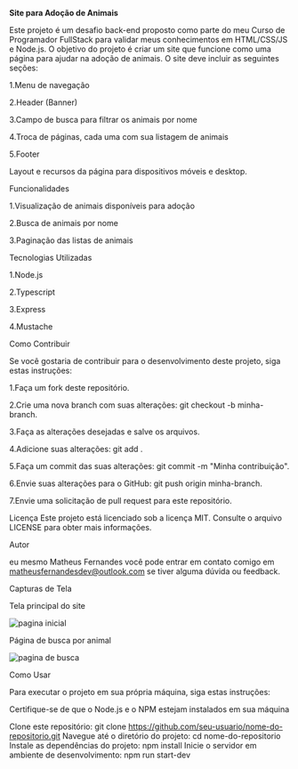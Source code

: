 
<strong>Site para Adoção de Animais</strong>

Este projeto é um desafio back-end proposto como parte do meu Curso de Programador FullStack 
para validar meus conhecimentos em HTML/CSS/JS e Node.js. 
O objetivo do projeto é criar um site que funcione como uma página para ajudar na adoção de animais. 
O site deve incluir as seguintes seções:

1.Menu de navegação

2.Header (Banner)

3.Campo de busca para filtrar os animais por nome

4.Troca de páginas, cada uma com sua listagem de animais

5.Footer

Layout e recursos da página para dispositivos móveis e desktop.


Funcionalidades 


1.Visualização de animais disponíveis para adoção

2.Busca de animais por nome

3.Paginação das listas de animais


Tecnologias Utilizadas

1.Node.js

2.Typescript

3.Express

4.Mustache

Como Contribuir

Se você gostaria de contribuir para o desenvolvimento deste projeto, siga estas instruções:

1.Faça um fork deste repositório.

2.Crie uma nova branch com suas alterações: git checkout -b minha-branch.

3.Faça as alterações desejadas e salve os arquivos.

4.Adicione suas alterações: git add .

5.Faça um commit das suas alterações: git commit -m "Minha contribuição".

6.Envie suas alterações para o GitHub: git push origin minha-branch.

7.Envie uma solicitação de pull request para este repositório.


Licença
Este projeto está licenciado sob a licença MIT. Consulte o arquivo LICENSE para obter mais informações.

Autor

eu mesmo Matheus Fernandes você pode entrar em contato comigo em matheusfernandesdev@outlook.com se tiver alguma dúvida ou feedback.

Capturas de Tela

Tela principal do site

![pagina inicial](https://user-images.githubusercontent.com/106289356/229003832-fce7d05c-789e-4ad2-944f-3fc3024b0f6f.jpg)

Página de busca por animal 

![pagina de busca](https://user-images.githubusercontent.com/106289356/229003773-62da158f-c9c5-4946-a07c-0e06eff330e8.jpg)


Como Usar

Para executar o projeto em sua própria máquina, siga estas instruções:

Certifique-se de que o Node.js e o NPM estejam instalados em sua máquina

Clone este repositório:
git clone https://github.com/seu-usuario/nome-do-repositorio.git
Navegue até o diretório do projeto: cd nome-do-repositorio
Instale as dependências do projeto: npm install
Inicie o servidor em ambiente de desenvolvimento: npm run start-dev

